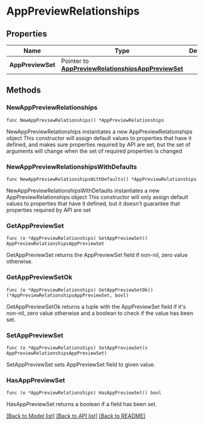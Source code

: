 # AppPreviewRelationships

## Properties

Name | Type | Description | Notes
------------ | ------------- | ------------- | -------------
**AppPreviewSet** | Pointer to [**AppPreviewRelationshipsAppPreviewSet**](AppPreview_relationships_appPreviewSet.md) |  | [optional] 

## Methods

### NewAppPreviewRelationships

`func NewAppPreviewRelationships() *AppPreviewRelationships`

NewAppPreviewRelationships instantiates a new AppPreviewRelationships object
This constructor will assign default values to properties that have it defined,
and makes sure properties required by API are set, but the set of arguments
will change when the set of required properties is changed

### NewAppPreviewRelationshipsWithDefaults

`func NewAppPreviewRelationshipsWithDefaults() *AppPreviewRelationships`

NewAppPreviewRelationshipsWithDefaults instantiates a new AppPreviewRelationships object
This constructor will only assign default values to properties that have it defined,
but it doesn't guarantee that properties required by API are set

### GetAppPreviewSet

`func (o *AppPreviewRelationships) GetAppPreviewSet() AppPreviewRelationshipsAppPreviewSet`

GetAppPreviewSet returns the AppPreviewSet field if non-nil, zero value otherwise.

### GetAppPreviewSetOk

`func (o *AppPreviewRelationships) GetAppPreviewSetOk() (*AppPreviewRelationshipsAppPreviewSet, bool)`

GetAppPreviewSetOk returns a tuple with the AppPreviewSet field if it's non-nil, zero value otherwise
and a boolean to check if the value has been set.

### SetAppPreviewSet

`func (o *AppPreviewRelationships) SetAppPreviewSet(v AppPreviewRelationshipsAppPreviewSet)`

SetAppPreviewSet sets AppPreviewSet field to given value.

### HasAppPreviewSet

`func (o *AppPreviewRelationships) HasAppPreviewSet() bool`

HasAppPreviewSet returns a boolean if a field has been set.


[[Back to Model list]](../README.md#documentation-for-models) [[Back to API list]](../README.md#documentation-for-api-endpoints) [[Back to README]](../README.md)


